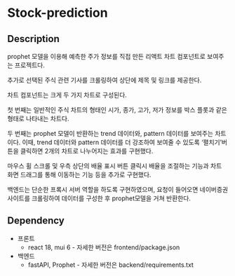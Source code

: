 # Stock-prediction

## Description

prophet 모델을 이용해 예측한 주가 정보를 직접 만든 리액트 차트 컴포넌트로 보여주는 프로젝트다.

추가로 선택된 주식 관련 기사를 크롤링하여 상단에 제목 및 링크를 제공한다.

차트 컴포넌트는 크게 두 가지 차트로 구성된다.

첫 번째는 일반적인 주식 차트의 형태인 시가, 종가, 고가, 저가 정보를 박스 플롯과 같은 형태로 나타내는 차트다.

두 번째는 prophet 모델이 반환하는 trend 데이터와, pattern 데이터를 보여주는 차트이다. 이때, trend 데이터와 pattern 데이터를 더 강조하여 보여줄 수 있도록 ‘펼치기’버튼을 클릭하면 2개의 차트로 나누어지는 효과를 구현했다.

마우스 휠 스크롤 및 우측 상단의 배율 표시 버튼 클릭시 배율을 조절하는 기능과 차트 화면 드래그를 통해 이동하는 기능 등을 추가로 구현했다. 

백엔드는 단순한 프록시 서버 역할을 하도록 구현하였으며, 요청이 들어오면 네이버증권 사이트를 크롤링하여 데이터를 구성한 후 prophet모델을 거쳐 반환한다. 

## Dependency

- 프론트
    - react 18, mui 6 - 자세한 버전은 frontend/package.json
- 백엔드
    - fastAPI, Prophet - 자세한 버전은 backend/requirements.txt